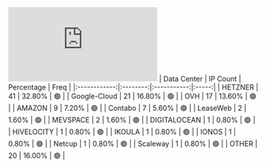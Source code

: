 ![Diagramm](https://github.com/obajay/StateSync-snapshots/blob/main/Projects/Bitcanna/1/README.md)
| Data Center | IP Count | Percentage | Freq |
|:------------:|:--------:|:-----------:|:-----:|
| HETZNER | 41 | 32.80% | 🟢 |
| Google-Cloud | 21 | 16.80% | 🟢 |
| OVH | 17 | 13.60% | 🟢 |
| AMAZON | 9 | 7.20% | 🟢 |
| Contabo | 7 | 5.60% | 🟢 |
| LeaseWeb | 2 | 1.60% | 🟢 |
| MEVSPACE | 2 | 1.60% | 🟢 |
| DIGITALOCEAN | 1 | 0.80% | 🟢 |
| HIVELOCITY | 1 | 0.80% | 🟢 |
| IKOULA | 1 | 0.80% | 🟢 |
| IONOS | 1 | 0.80% | 🟢 |
| Netcup | 1 | 0.80% | 🟢 |
| Scaleway | 1 | 0.80% | 🟢 |
| OTHER | 20 | 16.00% | 🟢 |